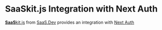
# **SaaS**kit.js Integration with Next Auth

[**SaaS**kit.js](https://saaskit.js.org) from [SaaS.Dev](https://saas.dev) provides an integration with [Next Auth](https://saaskit.js.org/integrations/next-auth)

